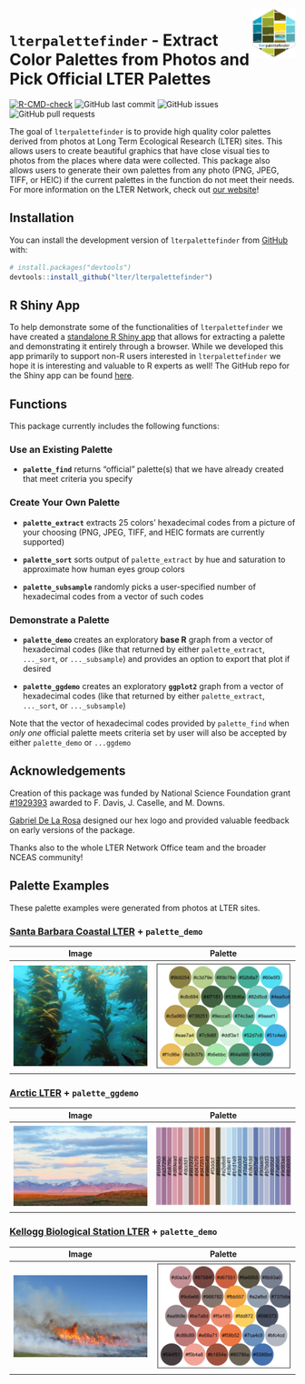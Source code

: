 
<!-- README.md is generated from README.Rmd. Please edit that file -->

<img src="man/figures/lterpalettefinder_hex.png" align="right" width="15%"/>

# `lterpalettefinder` - Extract Color Palettes from Photos and Pick Official LTER Palettes

<!-- badges: start -->

[![R-CMD-check](https://github.com/lter/lterpalettefinder/workflows/R-CMD-check/badge.svg)](https://github.com/lter/lterpalettefinder/actions)
![GitHub last
commit](https://img.shields.io/github/last-commit/lter/lterpalettefinder)
![GitHub
issues](https://img.shields.io/github/issues-raw/lter/lterpalettefinder)
![GitHub pull
requests](https://img.shields.io/github/issues-pr/lter/lterpalettefinder)

<!-- badges: end -->

The goal of `lterpalettefinder` is to provide high quality color
palettes derived from photos at Long Term Ecological Research (LTER)
sites. This allows users to create beautiful graphics that have close
visual ties to photos from the places where data were collected. This
package also allows users to generate their own palettes from any photo
(PNG, JPEG, TIFF, or HEIC) if the current palettes in the function do
not meet their needs. For more information on the LTER Network, check
out [our website](https://lternet.edu/)!

## Installation

You can install the development version of `lterpalettefinder` from
[GitHub](https://github.com/) with:

``` r
# install.packages("devtools")
devtools::install_github("lter/lterpalettefinder")
```

## R Shiny App

To help demonstrate some of the functionalities of `lterpalettefinder`
we have created a [standalone R Shiny
app](https://cosima.nceas.ucsb.edu/lterpalettefinder-shiny/) that allows
for extracting a palette and demonstrating it entirely through a
browser. While we developed this app primarily to support non-R users
interested in `lterpalettefinder` we hope it is interesting and valuable
to R experts as well! The GitHub repo for the Shiny app can be found
[here](https://github.com/lter/lterpalettefinder-shiny).

## Functions

This package currently includes the following functions:

### Use an Existing Palette

- **`palette_find`** returns “official” palette(s) that we have already
  created that meet criteria you specify

### Create Your Own Palette

- **`palette_extract`** extracts 25 colors’ hexadecimal codes from a
  picture of your choosing (PNG, JPEG, TIFF, and HEIC formats are
  currently supported)

- **`palette_sort`** sorts output of `palette_extract` by hue and
  saturation to approximate how human eyes group colors

- **`palette_subsample`** randomly picks a user-specified number of
  hexadecimal codes from a vector of such codes

### Demonstrate a Palette

- **`palette_demo`** creates an exploratory **base R** graph from a
  vector of hexadecimal codes (like that returned by either
  `palette_extract`, `..._sort`, or `..._subsample`) and provides an
  option to export that plot if desired

- **`palette_ggdemo`** creates an exploratory **`ggplot2`** graph from a
  vector of hexadecimal codes (like that returned by either
  `palette_extract`, `..._sort`, or `..._subsample`)

Note that the vector of hexadecimal codes provided by `palette_find`
when *only one* official palette meets criteria set by user will also be
accepted by either `palette_demo` or `...ggdemo`

## Acknowledgements

Creation of this package was funded by National Science Foundation grant
[\#1929393](https://www.nsf.gov/awardsearch/showAward?AWD_ID=1929393)
awarded to F. Davis, J. Caselle, and M. Downs.

[Gabriel De La Rosa](https://www.gabrieldelarosa.com/) designed our hex
logo and provided valuable feedback on early versions of the package.

Thanks also to the whole LTER Network Office team and the broader NCEAS
community!

## Palette Examples

These palette examples were generated from photos at LTER sites.

### [Santa Barbara Coastal LTER](https://sbclter.msi.ucsb.edu/) + `palette_demo`

|                                 **Image**                                  |                     **Palette**                      |
|:--------------------------------------------------------------------------:|:----------------------------------------------------:|
| <img src="man/figures/SBC-kelp-forest.jpeg" alt="Photo credit: SBC LTER"/> | <img src="man/figures/SBC_kelp-forest-palette.jpg"/> |

### [Arctic LTER](https://arc-lter.ecosystems.mbl.edu/) + `palette_ggdemo`

|                                    **Image**                                    |                    **Palette**                    |
|:-------------------------------------------------------------------------------:|:-------------------------------------------------:|
| <img src="man/figures/ARC-sunrise.jpeg" alt="Photo credit: Lindsay VanFossen"/> | <img src="man/figures/ARC_sunrise-palette.jpeg"/> |

### [Kellogg Biological Station LTER](https://lter.kbs.msu.edu/) + `palette_demo`

|                                 **Image**                                 |                  **Palette**                  |
|:-------------------------------------------------------------------------:|:---------------------------------------------:|
| <img src="man/figures/KBS-burn.jpeg" alt="Photo credit: G.P. Robertson"/> | <img src="man/figures/KBS_burn-palette.jpg"/> |
